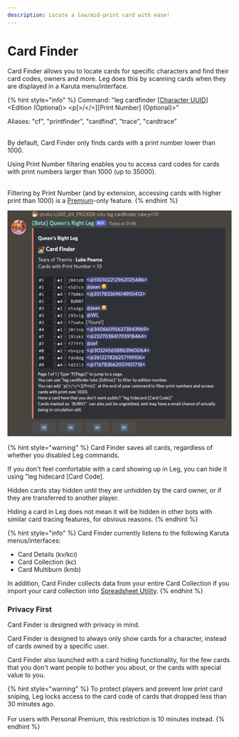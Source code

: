 ```yaml
---
description: Locate a low/mid-print card with ease!
---
```


# Card Finder

Card Finder allows you to locate cards for specific characters and find their card codes, owners and more. Leg does this by scanning cards when they are displayed in a Karuta menu/interface.

{% hint style="info" %}
Command: "leg cardfinder [\[Character UUID\]](../../faq-frequently-asked-questions/whats-a-character-uuid.md) \<Edition (Optional)> \<p\[>/\</=]\[Print Number] (Optional)>"

Aliases: "cf", "printfinder", "cardfind", "trace", "cardtrace"

\
By default, Card Finder only finds cards with a print number lower than 1000.



Using Print Number filtering enables you to access card codes for cards with print numbers larger than 1000 (up to 35000).

\
Filtering by Print Number (and by extension, accessing cards with higher print than 1000) is a [Premium](../../boring-stuff/premium-access/)-only feature.
{% endhint %}

![Card Finder, finding Luke Pearce cards with print numbers less than 10.](<../../.gitbook/assets/image (3).png>)

{% hint style="warning" %}
Card Finder saves all cards, regardless of whether you disabled Leg commands.

If you don't feel comfortable with a card showing up in Leg, you can hide it using "leg hidecard \[Card Code].

Hidden cards stay hidden until they are unhidden by the card owner, or if they are transferred to another player.

Hiding a card in Leg does not mean it will be hidden in other bots with similar card tracing features, for obvious reasons.
{% endhint %}

{% hint style="info" %}
Card Finder currently listens to the following Karuta menus/interfaces:

* Card Details (kv/kci)
* Card Collection (kc)
* Card Multiburn (kmb)

In addition, Card Finder collects data from your entire Card Collection if you import your card collection into [Spreadsheet Utility](../card-collection-utilities/spreadsheet-utility.md).
{% endhint %}

### Privacy First

Card Finder is designed with privacy in mind.

Card Finder is designed to always only show cards for a character, instead of cards owned by a specific user.

Card Finder also launched with a card hiding functionality, for the few cards that you don't want people to bother you about, or the cards with special value to you.

{% hint style="warning" %}
To protect players and prevent low print card sniping, Leg locks access to the card code of cards that dropped less than 30 minutes ago.\
\
For users with Personal Premium, this restriction is 10 minutes instead.
{% endhint %}
